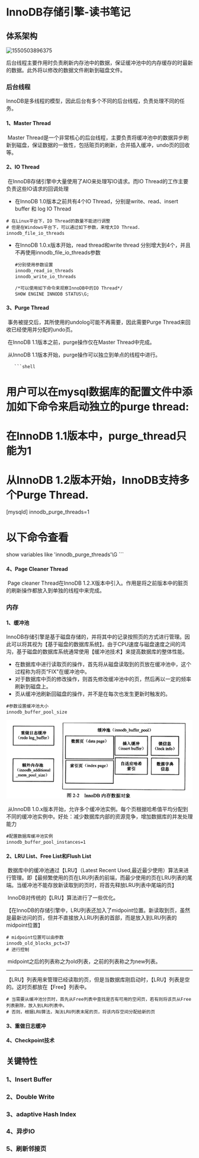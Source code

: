 # InnoDB存储引擎-读书笔记

 ## 体系架构

![1550503896375](.\img\%5CUsers%5Csurface%5CAppData%5CRoaming%5CTypora%5Ctypora-user-images%5C1550503896375.png)

​	后台线程主要作用时负责刷新内存池中的数据，保证缓冲池中的内存缓存的时最新的数据。此外将以修改的数据文件刷新到磁盘文件。

### 后台线程

​	InnoDB是多线程的模型，因此后台有多个不同的后台线程，负责处理不同的任务。

#### 1、Master Thread

​	Master Thread是一个非常核心的后台线程，主要负责将缓冲池中的数据异步刷新到磁盘，保证数据的一致性，包括赃页的刷新，合并插入缓冲，undo页的回收等。

#### 2、IO Thread

​	在InnoDB存储引擎中大量使用了AIO来处理写IO请求。而IO Thread的工作主要负责这些IO请求的回调处理

* 在InnoDB 1.0版本之前共有4个IO Thread，分别是write、read、insert buffer 和 log IO Thread

```shell 
# 在Linux平台下，IO Thread的数量不能进行调整
# 但是在Windows平台下，可以通过如下参数，来增大IO Thread.
innodb_file_io_threads
```

* 在InnoDB 1.0.x版本开始，read thread和write thread 分别增大到4个，并且不再使用innodb_file_io_threads参数

  ```shell
  #分别使用参数设置
  innodb_read_io_threads
  innodb_write_io_threads
  ```

  ```mysql
  /*可以使用如下命令来观察InnoDB中的IO Thread*/
  SHOW ENGINE INNODB STATUS\G;
  ```

#### 3、Purge Thread

​	事务被提交后，其所使用的undolog可能不再需要，因此需要Purge Thread来回收已经使用并分配的undo页。

​	在InnoDB 1.1版本之前，purge操作仅在Master Thread中完成。

​	从InnoDB 1.1版本开始，purge操作可以独立到单点的线程中进行。

       ```shell
# 用户可以在mysql数据库的配置文件中添加如下命令来启动独立的purge thread:
# 在InnoDB 1.1版本中，purge_thread只能为1
# 从InnoDB 1.2版本开始，InnoDB支持多个Purge Thread.
[mysqld]
innodb_purge_threads=1

# 以下命令查看
show variables like 'innodb_purge_threads'\G
       ```

#### 4、Page  Cleaner Thread

​	Page cleaner Thread在InnoDB 1.2.X版本中引入。作用是将之前版本中的脏页的刷新操作都放入到单独的线程中来完成。

### 内存

#### 1、缓冲池

​	InnoDB存储引擎是基于磁盘存储的，并将其中的记录按照页的方式进行管理。因此可以将其视为【基于磁盘的数据库系统】。由于CPU速度与磁盘速度之间的鸿沟，基于磁盘的数据库系统通常使用【缓冲池技术】来提高数据库的整体性能。

 * 在数据库中进行读取页的操作，首先将从磁盘读取到的页放在缓冲池中，这个过程称为将页“FIX"在缓冲池中。
* 对于数据库中页的修改操作，则首先修改缓冲池中的页，然后再以一定的频率刷新到磁盘上。
* 页从缓冲池刷新回磁盘的操作，并不是在每次也发生更新时触发的。

```shell
#参数设置缓冲池大小
innodb_buffer_pool_size
```

![1550542409194](.\img\1550542409194.png)

​	从InnoDB 1.0.x版本开始，允许多个缓冲池实例。每个页根据哈希值平均分配到不同的缓冲池实例中。好处：减少数据库内部的资源竞争，增加数据库的并发处理能力

```shell
#配置数据库缓冲池实例
innodb_buffer_pool_instances=1
```

#### 2、LRU List、Free List和Flush List

​	数据库中的缓冲池通过【LRU】（Latest Recent Used,最近最少使用）算法来进行管理。即【最频繁使用的页在LRU列表的前端，而最少使用的页在LRU列表的尾端。当缓冲池不能存放新读取到的页时，将首先释放LRU列表中尾端的页】

​	InnoDB对传统的【LRU】算法进行了一些优化。

​	【在InnoDB的存储引擎中，LRU列表还加入了midpoint位置。新读取到页，虽然是最新访问的页，但并不直接放入LRU列表的首部，而是放入到LRU列表的midpoint位置】

```shell
# midpoint位置可以由参数
innodb_old_blocks_pct=37
# 进行控制
```

​	midpoint之后的列表称之为old列表，之前的列表称之为new列表。

-----------------------------------------------------------------------------------------------------------------------------

​	【LRU】列表用来管理已经读取的页，但是当数据库刚启动时，【LRU】列表是空的。这时页都放在【Free】列表中。

```shell
# 当需要从缓冲池分页时，首先从Free列表中查找是否有可用的空闲页，若有则将该页从Free列表删除，放入到LRU列表中。
# 否则，根据LRU算法，淘汰LRU列表末尾的页，将该内存空间分配给新的页
```



#### 3、重做日志缓冲

#### 4、Checkpoint技术



## 关键特性

### 1、Insert Buffer

### 2、Double Write

### 3、adaptive Hash Index

### 4、异步IO

### 5、刷新邻接页





